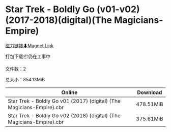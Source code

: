 # Star Trek - Boldly Go (v01-v02)(2017-2018)(digital)(The Magicians-Empire)

[磁力链接⬇Magnet Link](magnet:?xt=urn:btih:3a21422dc34035eadf56f6006c0fc63a9bbaeb0b&dn=Star%20Trek%20-%20Boldly%20Go%20%28v01-v02%29%282017-2018%29%28digital%29%28The%20Magicians-Empire%29)

打包下载📦仍在工事中

文件数：2

总大小：854.13MiB

Online | Download
--- | ---
Star Trek - Boldly Go v01 (2017) (digital) (The Magicians-Empire).cbr | 478.51MiB
Star Trek - Boldly Go v02 (2018) (digital) (The Magicians-Empire).cbr | 375.61MiB